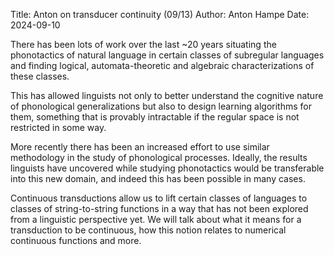 Title: Anton on transducer continuity (09/13)
Author: Anton Hampe
Date: 2024-09-10

There has been lots of work over the last ~20 years situating the phonotactics of natural language in certain classes of subregular languages and finding logical, automata-theoretic and algebraic characterizations of these classes. 

This has allowed linguists not only to better understand the cognitive nature of phonological generalizations but also to design learning algorithms for them, something that is provably intractable if the regular space is not restricted in some way. 

More recently there has been an increased effort to use similar methodology in the study of phonological processes. 
Ideally, the results linguists have uncovered while studying phonotactics would be transferable into this new domain, and indeed this has been possible in many cases.

Continuous transductions allow us to lift certain classes of languages to classes of string-to-string functions in a way that has not been explored from a linguistic perspective yet. 
We will talk about what it means for a transduction to be continuous, how this notion relates to numerical continuous functions and more.
